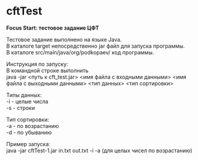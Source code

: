 # cftTest
**Focus Start: тестовое задание ЦФТ**  

Тестовое задание выполнено на языке Java.  
В каталоге target непосредственно jar файл для запуска программы.  
В каталоге src/main/java/org/podkopaev/ код программы.

Инструкция по запуску:  
В командной строке выполнить  
java -jar <путь к cft_test.jar> <имя файла с входными данными> <имя файла с выходными данными> <тип данных> <тип сортировки>

Типы данных:  
-i - целые числа  
-s - строки

Тип сортировки:  
-a - по возрастанию  
-d - по убыванию

Пример запуска:  
java -jar cftTest-1.jar in.txt out.txt -i -a (для целых чисел по возрастанию)
